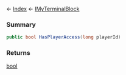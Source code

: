 ← [Index](Api-Index) ← [IMyTerminalBlock](Sandbox.ModAPI.Ingame.IMyTerminalBlock)

### Summary

```csharp
public bool HasPlayerAccess(long playerId)
```

### Returns

[bool](System.Boolean)

